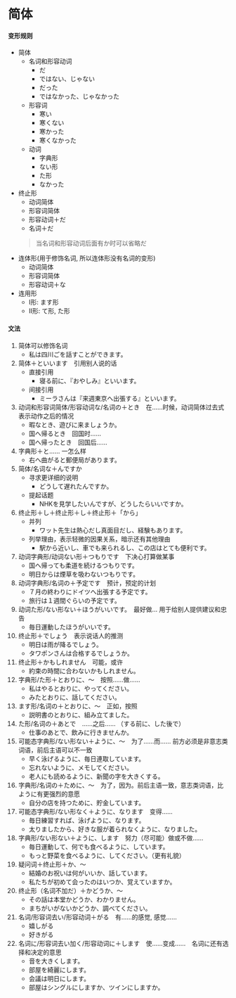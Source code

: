 # 简体
#### 变形规则
- 简体
    - 名词和形容动词
        - だ
        - ではない、じゃない
        - だった
        - ではなかった、じゃなかった
    - 形容词
        - 寒い
        - 寒くない
        - 寒かった
        - 寒くなかった
    - 动词
        - 字典形
        - ない形
        - た形
        - なかった
- 终止形
    - 动词简体
    - 形容词简体
    - 形容动词＋だ
    - 名词＋だ
    >当名词和形容动词后面有か时可以省略だ
- 连体形(用于修饰名词, 所以连体形没有名词的变形)
    - 动词简体
    - 形容词简体
    - 形容动词＋な
- 连用形
    - I形: ます形
    - II形: て形, た形
#### 文法
1. 简体可以修饰名词
    - 私は四川ごを話すことができます。
2. 简体＋といいます　引用别人说的话
    - 直接引用
        - 寝る前に、『おやしみ』といいます。
    - 间接引用
        - ミーラさんは『来週東京へ出張する』といいます。
3. 动词和形容词简体/形容动词な/名词の＋とき　在……时候，动词简体过去式表示动作之后的情况
    - 暇なとき、遊びに来ましょうか。
    - 国へ帰るとき　回国时……
    - 国へ帰ったとき　回国后……
4. 字典形＋と…… 一怎么样
    - 右へ曲がると郵便局があります。
5. 简体/名词な＋んですか
    - 寻求更详细的说明
        - どうして遅れたんですか。
    - 提起话题
        - NHKを見学したいんですが、どうしたらいいですか。
6. 终止形＋し＋终止形＋し＋终止形＋「から」
    - 并列
        - ワット先生は熱心だし真面目だし、経験もあります。
    - 列举理由，表示轻微的因果关系，暗示还有其他理由
        - 駅から近いし、車でも来られるし、この店はとても便利です。
7. 动词字典形/动词ない形＋つもりです　下决心打算做某事
    - 国へ帰っても柔道を続けるつもりです。
    - 明日からは煙草を吸わないつもりです。
8. 动词字典形/名词の＋予定です　预计，预定的计划
    - ７月の終わりにドイツへ出張する予定です。
    - 旅行は１週間ぐらいの予定です。
9. 动词た形/ない形ない＋ほうがいいです。　最好做… 用于给别人提供建议和忠告
    - 毎日運動したほうがいいです。
10. 终止形＋でしょう　表示说话人的推测
    - 明日は雨が降るでしょう。
    - タワポンさんは合格するでしょうか。
11. 终止形＋かもしれません　可能，或许
    - 約束の時間に合わないかもしれません。
12. 字典形/た形＋とおりに、〜　按照……做……
    - 私はやるとおりに、やってください。
    - みたとおりに、話してください。
13. ます形/名词の＋とおりに、〜　正如，按照
    - 説明書のとおりに、組み立てました。
14. た形/名词の＋あとで　……之后…… （する前に、した後で）
    - 仕事のあとで、飲みに行きませんか。
15. 可能态字典形/ない形ない＋ように、〜　为了……而…… 前方必须是非意志类词语，前后主语可以不一致
    - 早く泳げるように、毎日連取しています。
    - 忘れないように、メモしてください。
    - 老人にも読めるように、新聞の字を大きくする。
16. 字典形/名词の＋ために、〜　为了，因为。前后主语一致，意志类词语，比ように有更强烈的意愿
    - 自分の店を持つために、貯金しています。
17. 可能态字典形/ない形なく＋ように、なります　变得……
    - 毎日練習すれば、泳げように、なります。
    - 太りましたから、好きな服が着られなくように、なりました。
18. 字典形/ない形ない＋ように、します　努力（尽可能）做或不做……
    - 毎日運動して、何でも食べるように、しています。
    - もっと野菜を食べるように、してください。（更有礼貌）
19. 疑问词＋终止形＋か、〜
    - 結婚のお祝いは何がいいか、話しています。
    - 私たちが初めて会ったのはいつか、覚えていますか。
20. 终止形（名词不加だ）＋かどうか、〜
    - その話は本堂かどうか、わかりません。
    - まちがいがないかどうか、調べてください。
21. 名词/形容词去い/形容动词＋がる　有……的感觉, 感觉……
    - 嬉しがる
    - 好きがる
22. 名词に/形容词去い加く/形容动词に＋します　使……变成……　名词に还有选择和决定的意思
    - 音を大きくします。
    - 部屋を綺麗にします。
    - 会議は明日にします。
    - 部屋はシングルにしますか、ツインにしますか。